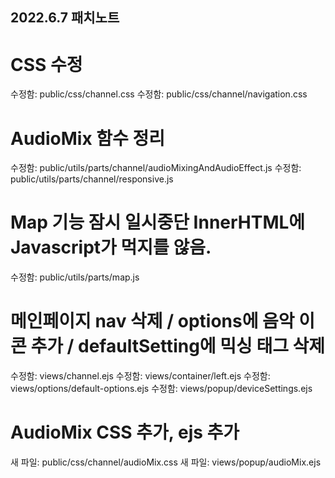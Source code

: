## 2022.6.7 패치노트

# CSS 수정

수정함: public/css/channel.css
수정함: public/css/channel/navigation.css

# AudioMix 함수 정리

수정함: public/utils/parts/channel/audioMixingAndAudioEffect.js
수정함: public/utils/parts/channel/responsive.js

# Map 기능 잠시 일시중단 InnerHTML에 Javascript가 먹지를 않음.

수정함: public/utils/parts/map.js

# 메인페이지 nav 삭제 / options에 음악 이콘 추가 / defaultSetting에 믹싱 태그 삭제

수정함: views/channel.ejs
수정함: views/container/left.ejs
수정함: views/options/default-options.ejs
수정함: views/popup/deviceSettings.ejs

# AudioMix CSS 추가, ejs 추가

새 파일: public/css/channel/audioMix.css
새 파일: views/popup/audioMix.ejs
